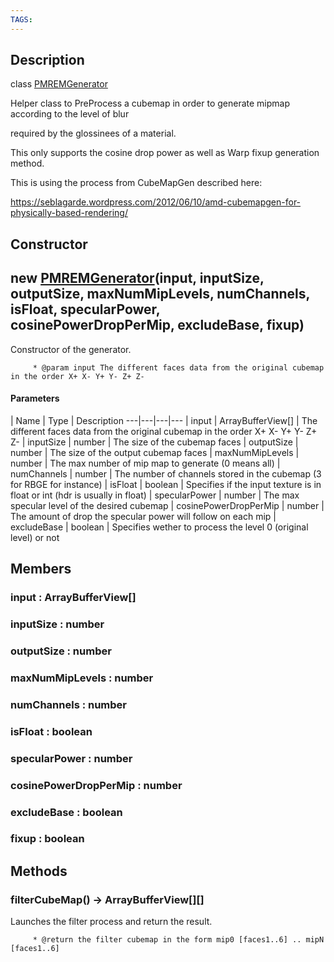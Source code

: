 ```yaml
---
TAGS:
---
```

## Description

class [PMREMGenerator](/classes/2.4/PMREMGenerator)

Helper class to PreProcess a cubemap in order to generate mipmap according to the level of blur

required by the glossinees of a material.

This only supports the cosine drop power as well as Warp fixup generation method.

This is using the process from CubeMapGen described here:

https://seblagarde.wordpress.com/2012/06/10/amd-cubemapgen-for-physically-based-rendering/

## Constructor

## new [PMREMGenerator](/classes/2.4/PMREMGenerator)(input, inputSize, outputSize, maxNumMipLevels, numChannels, isFloat, specularPower, cosinePowerDropPerMip, excludeBase, fixup)

Constructor of the generator.

         * @param input The different faces data from the original cubemap in the order X+ X- Y+ Y- Z+ Z-

#### Parameters
 | Name | Type | Description
---|---|---|---
 | input | ArrayBufferView[] |  The different faces data from the original cubemap in the order X+ X- Y+ Y- Z+ Z-
 | inputSize | number |  The size of the cubemap faces
 | outputSize | number |  The size of the output cubemap faces
 | maxNumMipLevels | number |  The max number of mip map to generate (0 means all)
 | numChannels | number |  The number of channels stored in the cubemap (3 for RBGE for instance)
 | isFloat | boolean |  Specifies if the input texture is in float or int (hdr is usually in float)
 | specularPower | number |  The max specular level of the desired cubemap
 | cosinePowerDropPerMip | number |  The amount of drop the specular power will follow on each mip
 | excludeBase | boolean |  Specifies wether to process the level 0 (original level) or not
## Members

### input : ArrayBufferView[]



### inputSize : number



### outputSize : number



### maxNumMipLevels : number



### numChannels : number



### isFloat : boolean



### specularPower : number



### cosinePowerDropPerMip : number



### excludeBase : boolean



### fixup : boolean



## Methods

### filterCubeMap() &rarr; ArrayBufferView[][]

Launches the filter process and return the result.

         * @return the filter cubemap in the form mip0 [faces1..6] .. mipN [faces1..6]

